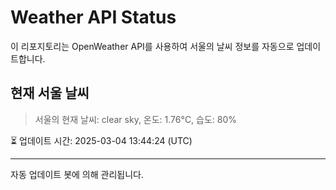 
# Weather API Status

이 리포지토리는 OpenWeather API를 사용하여 서울의 날씨 정보를 자동으로 업데이트합니다.

## 현재 서울 날씨
> 서울의 현재 날씨: clear sky, 온도: 1.76°C, 습도: 80%

⏳ 업데이트 시간: 2025-03-04 13:44:24 (UTC)

---
자동 업데이트 봇에 의해 관리됩니다.
